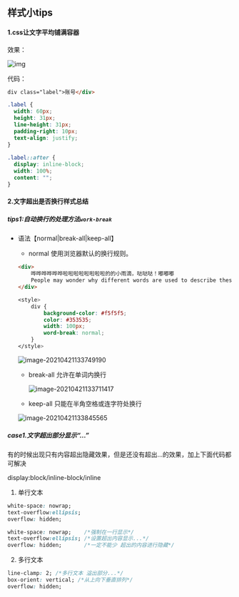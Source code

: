 ## 样式小tips

#### 1.css让文字平均铺满容器

效果：

![img](https://img-blog.csdnimg.cn/20200825143204373.png)

代码：

```html
div class="label">账号</div>
```

```css
.label {
  width: 60px;
  height: 31px;
  line-height: 31px;
  padding-right: 10px;
  text-align: justify;
}
 
.label::after {
  display: inline-block;
  width: 100%;
  content: "";
}
```

#### 2.文字超出是否换行样式总结

##### tips1:自动换行的处理方法`work-break`

- 语法【normal|break-all|keep-all】

  - normal   使用浏览器默认的换行规则。

  ```html
  <div>
      哗哗哗哗哗哗啦啦啦啦啦啦啦啦的的小雨滴，哒哒哒！嘟嘟嘟
      People may wonder why different words are used to describe these four countries: England, Wales, Scotland and Northern Ireland.
  </div>
  ```

  ```css
  <style>
      div {
          background-color: #f5f5f5;
          color: #353535;
          width: 100px;
          word-break: normal;
      }
  </style>
  ```

  ![image-20210421133749190](C:\Users\62624\AppData\Roaming\Typora\typora-user-images\image-20210421133749190.png)

  - break-all  允许在单词内换行

    ![image-20210421133711417](C:\Users\62624\AppData\Roaming\Typora\typora-user-images\image-20210421133711417.png)

  - keep-all 只能在半角空格或连字符处换行

  ![image-20210421133845565](C:\Users\62624\AppData\Roaming\Typora\typora-user-images\image-20210421133845565.png)

##### case1.文字超出部分显示“...”

有的时候出现只有内容超出隐藏效果，但是还没有超出...的效果，加上下面代码都可解决

display:block/inline-block/inline

1. 单行文本

```css
white-space: nowrap;
text-overflow:ellipsis; 
overflow: hidden; 

white-space: nowrap;    /*强制在一行显示*/
text-overflow:ellipsis; /*设置超出内容显示...*/
overflow: hidden;       /*一定不能少 超出的内容进行隐藏*/
```

2. 多行文本

```css
line-clamp: 2; /*多行文本 溢出部分...*/
box-orient: vertical; /*从上向下垂直排列*/
overflow: hidden;
```

